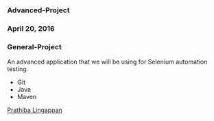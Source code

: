 ### Advanced-Project

### April 20, 2016

### General-Project

An advanced application that we will be using for Selenium automation testing.

* Git
* Java
* Maven

[Prathiba Lingappan](http://sqasolution.com) 

